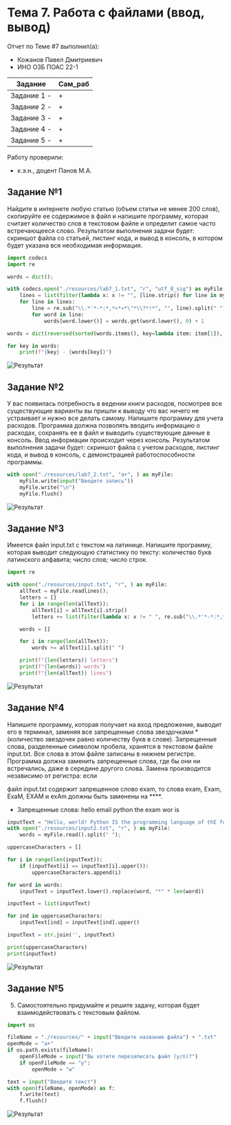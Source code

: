 # Тема 7. Работа с файлами (ввод, вывод) 
Отчет по Теме #7 выполнил(а):
- Кожанов Павел Дмитриевич
- ИНО ОЗБ ПОАС 22-1

| Задание       | Сам_раб |
| ------------- | ------- |
| Задание 1  -  | +       |
| Задание 2  -  | +       |
| Задание 3  -  | +       |
| Задание 4  -  | +       |
| Задание 5  -  | +       |


Работу проверили:
- к.э.н., доцент Панов М.А.

## Задание №1
Найдите в интернете любую статью (объем статьи не менее 200 слов), скопируйте ее содержимое в файл и напишите программу, которая считает количество слов в текстовом файле и определит самое часто встречающееся слово. Результатом выполнения задачи будет: скриншот файла со статьей, листинг кода, и вывод в консоль, в котором будет указана вся необходимая информация.
```python
import codecs
import re

words = dict();

with codecs.open("./resources/lab7_1.txt", "r", "utf_8_sig") as myFile:
    lines = list(filter(lambda x: x != "", [line.strip() for line in myFile.readlines()]))
    for line in lines:
        line = re.sub("\\.*'*-*:*,*«*»*\"*\\?*!*", "", line).split(" ")
        for word in line:
            words[word.lower()] = words.get(word.lower(), 0) + 1

words = dict(reversed(sorted(words.items(), key=lambda item: item[1]), ))

for key in words:
    print(f"{key} - {words[key]}")

```
![Результат](https://github.com/PavelWhiteTiger/USUE/blob/lab7/pic/t1.png)

## Задание №2
У вас появилась потребность в ведении книги расходов, посмотрев все существующие варианты вы пришли к выводу что вас ничего не устраивает и нужно все делать самому. Напишите программу для учета расходов. Программа должна позволять вводить информацию о расходах, сохранять ее в файл и выводить существующие данные в консоль. Ввод информации происходит через консоль. Результатом выполнения задачи будет: скриншот файла с учетом расходов, листинг кода, и вывод в консоль, с демонстрацией работоспособности программы.
```python
with open("./resources/lab7_2.txt", "a+", ) as myFile:
    myFile.write(input("Введите запись"))
    myFile.write("\n")
    myFile.flush()

```
![Результат](https://github.com/PavelWhiteTiger/USUE/blob/lab7/pic/t2.png)

## Задание №3
Имеется файл input.txt с текстом на латинице. Напишите программу, которая выводит следующую статистику по тексту: количество букв латинского алфавита; число слов; число строк.
```python
import re

with open("./resources/input.txt", "r", ) as myFile:
    allText = myFile.readlines();
    letters = []
    for i in range(len(allText)):
        allText[i] = allText[i].strip()
        letters += list(filter(lambda x: x != " ", re.sub("\\.*'*-*:*,*«*»*\"*\\?*!*", "", allText[i])))

    words = []

    for i in range(len(allText)):
        words += allText[i].split(" ")

    print(f"{len(letters)} letters")
    print(f"{len(words)} words")
    print(f"{len(allText)} lines")
```
![Результат](https://github.com/PavelWhiteTiger/USUE/blob/lab7/pic/t3.png)

## Задание №4
Напишите программу, которая получает на вход предложение, выводит его в терминал, заменяя все запрещенные слова звездочками * (количество звездочек равно количеству букв в слове). Запрещенные слова, разделенные символом пробела, хранятся в текстовом файле input.txt. Все слова в этом файле записаны в нижнем регистре. Программа должна заменить запрещенные слова, где бы они ни встречались, даже в середине другого слова. Замена производится независимо от регистра: если
 
файл input.txt содержит запрещенное слово exam, то слова exam, Exam, ExaM, EXAM и exAm должны быть заменены на ****.
-	Запрещенные слова:
hello email python the exam wor is

```python
inputText = "Hello, world! Python IS the programming language of thE future. My EMAIL is.... PYTHON is awesome!!!!"
with open("./resources/input2.txt", "r", ) as myFile:
    words = myFile.read().split(" ");

uppercaseCharacters = []

for i in range(len(inputText)):
    if (inputText[i] == inputText[i].upper()):
        uppercaseCharacters.append(i)

for word in words:
    inputText = inputText.lower().replace(word, "*" * len(word))

inputText = list(inputText)

for ind in uppercaseCharacters:
    inputText[ind] = inputText[ind].upper()

inputText = str.join('', inputText)

print(uppercaseCharacters)
print(inputText)

```
![Результат](https://github.com/PavelWhiteTiger/USUE/blob/lab7/pic/t4.png)

## Задание №5
5)	Самостоятельно придумайте и решите задачу, которая будет взаимодействовать с текстовым файлом.
```python
import os

fileName = "./resources/" + input("Введите название файла") + ".txt"
openMode = "a+"
if os.path.exists(fileName):
    openFileMode = input("Вы хотите перезаписать файл (y/n)?")
    if openFileMode == "y":
        openMode = "w"

text = input("Введите текст")
with open(fileName, openMode) as f:
    f.write(text)
    f.flush()

```
![Результат](https://github.com/PavelWhiteTiger/USUE/blob/lab7/pic/t5.png)


